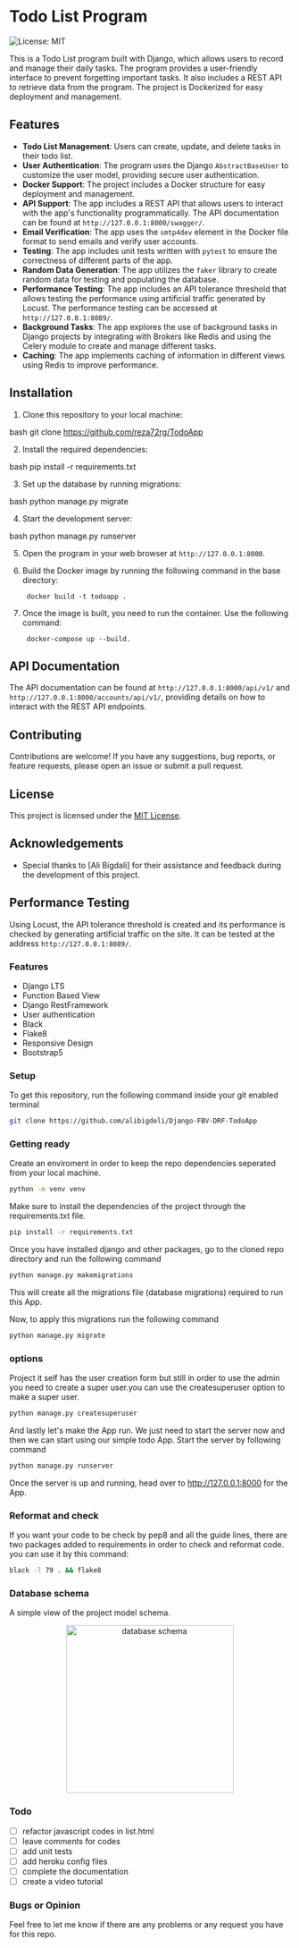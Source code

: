 # Todo List Program

![License: MIT](https://img.shields.io/badge/License-MIT-yellow.svg)

This is a Todo List program built with Django, which allows users to record and manage their daily tasks. The program provides a user-friendly interface to prevent forgetting important tasks. It also includes a REST API to retrieve data from the program. The project is Dockerized for easy deployment and management.

## Features

- **Todo List Management**: Users can create, update, and delete tasks in their todo list.
- **User Authentication**: The program uses the Django `AbstractBaseUser` to customize the user model, providing secure user authentication.
- **Docker Support**: The project includes a Docker structure for easy deployment and management.
- **API Support**: The app includes a REST API that allows users to interact with the app's functionality programmatically. The API documentation can be found at `http://127.0.0.1:8000/swagger/`.
- **Email Verification**: The app uses the `smtp4dev` element in the Docker file format to send emails and verify user accounts.
- **Testing**: The app includes unit tests written with `pytest` to ensure the correctness of different parts of the app.
- **Random Data Generation**: The app utilizes the `faker` library to create random data for testing and populating the database.
- **Performance Testing**: The app includes an API tolerance threshold that allows testing the performance using artificial traffic generated by Locust. The performance testing can be accessed at `http://127.0.0.1:8089/`.
- **Background Tasks**: The app explores the use of background tasks in Django projects by integrating with Brokers like Redis and using the Celery module to create and manage different tasks.
- **Caching**: The app implements caching of information in different views using Redis to improve performance.

## Installation

1. Clone this repository to your local machine:

   
bash
   git clone https://github.com/reza72rg/TodoApp
   
2. Install the required dependencies:

   
bash
   pip install -r requirements.txt
   
3. Set up the database by running migrations:

   
bash
   python manage.py migrate
   
4. Start the development server:

   
bash
   python manage.py runserver
   
5. Open the program in your web browser at `http://127.0.0.1:8000`.

6. Build the Docker image by running the following command in the base directory:
        
        docker build -t todoapp .
        
7. Once the image is built, you need to run the container. Use the following command:
    
        docker-compose up --build.

## API Documentation

The API documentation can be found at `http://127.0.0.1:8000/api/v1/` and `http://127.0.0.1:8000/accounts/api/v1/`, providing details on how to interact with the REST API endpoints.

## Contributing

Contributions are welcome! If you have any suggestions, bug reports, or feature requests, please open an issue or submit a pull request.

## License

This project is licensed under the [MIT License](LICENSE).

## Acknowledgements

- Special thanks to [Ali Bigdali] for their assistance and feedback during the development of this project.

## Performance Testing

Using Locust, the API tolerance threshold is created and its performance is checked by generating artificial traffic on the site. It can be tested at the address `http://127.0.0.1:8089/`.

### Features
- Django LTS
- Function Based View
- Django RestFramework
- User authentication
- Black
- Flake8
- Responsive Design
- Bootstrap5



### Setup
To get this repository, run the following command inside your git enabled terminal
```bash
git clone https://github.com/alibigdeli/Django-FBV-DRF-TodoApp
```

### Getting ready
Create an enviroment in order to keep the repo dependencies seperated from your local machine.
```bash
python -m venv venv
```

Make sure to install the dependencies of the project through the requirements.txt file.
```bash
pip install -r requirements.txt
```

Once you have installed django and other packages, go to the cloned repo directory and run the following command

```bash
python manage.py makemigrations
```

This will create all the migrations file (database migrations) required to run this App.

Now, to apply this migrations run the following command
```bash
python manage.py migrate
```

### options
Project it self has the user creation form but still in order to use the admin you need to create a super user.you can use the createsuperuser option to make a super user.
```bash
python manage.py createsuperuser
```

And lastly let's make the App run. We just need to start the server now and then we can start using our simple todo App. Start the server by following command

```bash
python manage.py runserver
```

Once the server is up and running, head over to http://127.0.0.1:8000 for the App.

### Reformat and check
If you want your code to be check by pep8 and all the guide lines, there are two packages added to requirements in order to check and reformat code.
you can use it by this command:
```bash
black -l 79 . && flake8
```
### Database schema
A simple view of the project model schema.
<p align="center">
<img src="https://user-images.githubusercontent.com/29748439/134964183-595bd7cf-df01-4089-8d22-bfb765d62c18.png" alt="database schema" width="300"/>
</p>

### Todo
- [ ] refactor javascript codes in list.html
- [ ] leave comments for codes
- [ ] add unit tests
- [ ] add heroku config files
- [ ] complete the documentation
- [ ] create a video tutorial

### Bugs or Opinion
Feel free to let me know if there are any problems or any request you have for this repo.
